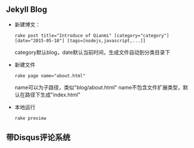 ## Jekyll Blog

- 新建博文：

  ```rake post title="Introduce of Qianmi" [category="category"] [date="2015-05-18"] [tags=[nodejs,javascript,...]] ```

  category默认blog，date默认当前时间，生成文件自动到分类目录下

- 新建文件

  ```rake page name="about.html"```

  name可以为子路径，类似"blog/about.html"
  name不包含文件扩展类型，默认在路径下生成"index.html"

- 本地运行

  ```rake preview```
  
## 带Disqus评论系统
